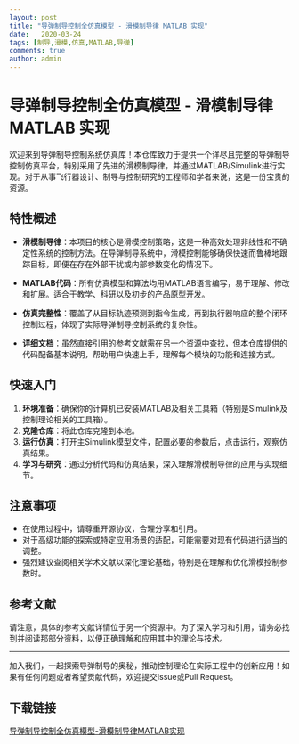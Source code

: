 ```yaml
---
layout: post
title: "导弹制导控制全仿真模型 - 滑模制导律 MATLAB 实现"
date:   2020-03-24
tags: [制导,滑模,仿真,MATLAB,导弹]
comments: true
author: admin
---
```

# 导弹制导控制全仿真模型 - 滑模制导律 MATLAB 实现

欢迎来到导弹制导控制系统仿真库！本仓库致力于提供一个详尽且完整的导弹制导控制仿真平台，特别采用了先进的滑模制导律，并通过MATLAB/Simulink进行实现。对于从事飞行器设计、制导与控制研究的工程师和学者来说，这是一份宝贵的资源。

## 特性概述

- **滑模制导律**：本项目的核心是滑模控制策略，这是一种高效处理非线性和不确定性系统的控制方法。在导弹制导系统中，滑模控制能够确保快速而鲁棒地跟踪目标，即便在存在外部干扰或内部参数变化的情况下。

- **MATLAB代码**：所有仿真模型和算法均用MATLAB语言编写，易于理解、修改和扩展。适合于教学、科研以及初步的产品原型开发。

- **仿真完整性**：覆盖了从目标轨迹预测到指令生成，再到执行器响应的整个闭环控制过程，体现了实际导弹制导控制系统的复杂性。

- **详细文档**：虽然直接引用的参考文献需在另一个资源中查找，但本仓库提供的代码配备基本说明，帮助用户快速上手，理解每个模块的功能和连接方式。

## 快速入门

1. **环境准备**：确保你的计算机已安装MATLAB及相关工具箱（特别是Simulink及控制理论相关的工具箱）。
2. **克隆仓库**：将此仓库克隆到本地。
3. **运行仿真**：打开主Simulink模型文件，配置必要的参数后，点击运行，观察仿真结果。
4. **学习与研究**：通过分析代码和仿真结果，深入理解滑模制导律的应用与实现细节。

## 注意事项

- 在使用过程中，请尊重开源协议，合理分享和引用。
- 对于高级功能的探索或特定应用场景的适配，可能需要对现有代码进行适当的调整。
- 强烈建议查阅相关学术文献以深化理论基础，特别是在理解和优化滑模控制参数时。

## 参考文献

请注意，具体的参考文献详情位于另一个资源中。为了深入学习和引用，请务必找到并阅读那部分资料，以便正确理解和应用其中的理论与技术。

---

加入我们，一起探索导弹制导的奥秘，推动控制理论在实际工程中的创新应用！如果有任何问题或者希望贡献代码，欢迎提交Issue或Pull Request。

## 下载链接

[导弹制导控制全仿真模型-滑模制导律MATLAB实现](https://pan.quark.cn/s/eccc02d738b3)